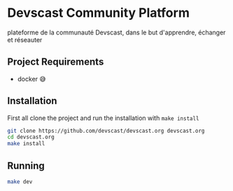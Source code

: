 # Devscast Community Platform
plateforme de la communauté Devscast, dans le but d'apprendre, échanger et réseauter


## Project Requirements
* docker 😅

## Installation
First all clone the project and run the installation with `make install`

```bash
git clone https://github.com/devscast/devscast.org devscast.org
cd devscast.org
make install
```

## Running
```bash
make dev
```
